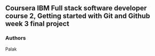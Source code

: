 ## Coursera IBM Full stack software developer course 2, Getting started with Git and Github week 3 final project

### Authors
Palak
